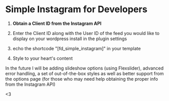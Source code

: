 Simple Instagram for Developers
===============================
1) <b>Obtain a Client ID from the Instagram API</b>

2) Enter the Client ID along with the User ID of the feed you would like to display on your wordpress install in the plugin settings

3) echo the shortcode "[fd_simple_instagram]" in your template

4) Style to your heart's content

In the future I will be adding slideshow options (using Flexslider), advanced error handling, a set of out-of-the-box styles as well as better support from the options page (for those who may need help obtaining the proper info from the Instagram API)

<3
